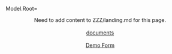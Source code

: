 

Model.Root=<p align="center">Need to add content to ZZZ/landing.md for this page. <br><br><a href="/index.php?action=list&file=">documents</a><br><br><a href="/index.php?action=openedit&file=./H4KC/Form/paul.md">Demo Form</a>
